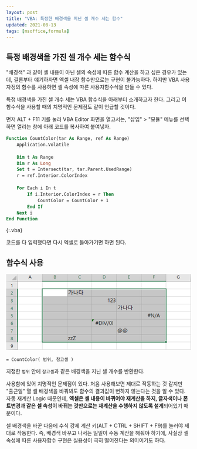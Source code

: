 ```yaml
---
layout: post
title: "VBA: 특정한 배경색을 지닌 셀 개수 세는 함수"
updated: 2021-08-13
tags: [msoffice,formula]
---
```


## 특정 배경색을 가진 셀 개수 세는 함수식

"배경색" 과 같이 셀 내용이 아닌 셀의 속성에 따른 함수 계산을 하고 싶은 경우가 있는데, 결론부터 얘기하자면 엑셀 내장 함수만으로는 구현이 불가능하다. 하지만 VBA 사용자정의 함수를 사용하면 셀 속성에 따른 사용자함수식을 만들 수 있다.

특정 배경색을 가진 셀 개수 세는 VBA 함수식을 아래부터 소개하고자 한다. 그리고 이 함수식을 사용할 때의 치명적인 문제점도 같이 언급할 것이다.

먼저 ALT + F11 키를 눌러 VBA Editor 화면을 열고서는, "삽입" > "모듈" 메뉴를 선택하면 열리는 창에 아래 코드를 복사하여 붙여넣자.

```vb
Function CountColor(tar As Range, ref As Range)
    Application.Volatile
    
    Dim t As Range
    Dim r As Long
    Set t = Intersect(tar, tar.Parent.UsedRange)
    r = ref.Interior.ColorIndex
    
    For Each i In t
        If i.Interior.ColorIndex = r Then
            CountColor = CountColor + 1
        End If
    Next i
End Function
```
{:.vba}

코드를 다 입력했다면 다시 엑셀로 돌아가기면 하면 된다.

## 함수식 사용

![그림00](/img/msoffice/excel/excel-0015.png)

```excel
= CountColor( 범위, 참고셀 )
```

지정한 `범위` 안에 `참고셀`과 같은 배경색을 지닌 셀 개수를 반환한다.

사용함에 있어 치명적인 문제점이 있다. 처음 사용해보면 제대로 작동하는 것 같지만 "출근일" 열 셀 배경색을 바꿔봐도 함수의 결과값이 변하지 않는다는 것을 알 수 있다. 자동 재계산 Logic 때문인데, **엑셀은 셀 내용이 바뀌어야 재계산을 하지, 글자색이나 폰트변경과 같은 셀 속성이 바뀌는 것만으로는 재계산을 수행하지 않도록 설계**되어있기 때문이다.

셀 배경색을 바꾼 다음에 수식 강제 계산 키(ALT + CTRL + SHIFT + F9)를 눌러야 제대로 작동한다. 즉, 배경색 바꾸고 나서는 일일이 수동 계산을 해줘야 하기에, 사실상 셀 속성에 따른 사용자함수 구현은 실용성이 극히 떨어진다는 의미이기도 하다.